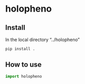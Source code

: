 # holopheno

<!-- WARNING: THIS FILE WAS AUTOGENERATED! DO NOT EDIT! -->

## Install

In the local directory “../holopheno”

``` sh
pip install .
```

## How to use

``` python
import holopheno
```
